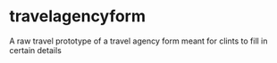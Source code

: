 # travelagencyform
A raw travel prototype of a travel agency form meant for clints to fill in certain details
